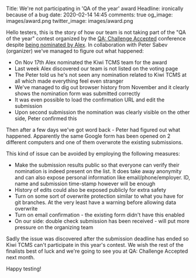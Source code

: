 Title: We're not participating in 'QA of the year' award
Headline: ironically because of a bug
date: 2020-02-14 14:45
comments: true
og_image: images/award.png
twitter_image: images/award.png

Hello testers,
this is the story of how our team is not taking part of
the "QA of the year" contest organized by the
[QA: Challenge Accepted](https://qachallengeaccepted.com/) conference despite
[being nominated by Alex](https://www.facebook.com/groups/qabulgaria/permalink/2542909712425297/).
In collaboration with Peter Sabev (organizer) we've managed to figure out what happened:

* On Nov 17th Alex nominated the Kiwi TCMS team for the award
* Last week Alex discovered our team is not listed on the voting page
* The Peter told us he's not seen any nomination related to
  Kiwi TCMS at all which made everything feel even stranger
* We've managed to dig out browser history from November
  and it clearly shows the nomination form was submitted correctly
* It was even possible to load the confirmation URL and edit the
  submission
* Upon second submission the nomination was clearly visible on the
  other side, Peter confirmed this


Then after a few days we've got word back - Peter had figured out what
happened. Apparently the same Google form has been opened on 2 different
computers and one of them overwrote the existing submissions.

This kind of issue can be avoided by employing the following measures:

- Make the submission results public so that everyone can verify their nomination
  is indeed present on the list. It does take away anonymity and can also expose
  personal information like email/phone/employer. ID, name and submission time-stamp
  however will be enough
- History of edits could also be exposed publicly for extra safety
- Turn on some sort of overwrite protection similar to what you have for git
  branches. At the very least have a warning before allowing data overwrite
- Turn on email confirmation - the existing form didn't have this enabled
- On our side: double check submission has been received - will put more
  pressure on the organizing team


Sadly the issue was discovered after
the submission deadline has ended so Kiwi TCMS can't participate in this year's contest.
We wish the rest of the finalists best of luck and we're going to see you
at QA: Challenge Accepted next month.


Happy testing!
